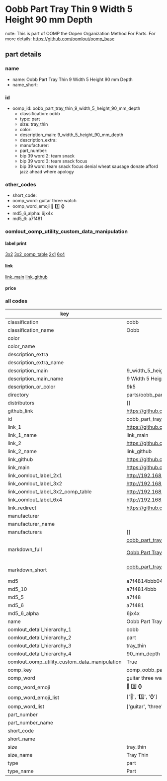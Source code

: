 # Oobb Part Tray Thin 9 Width 5 Height 90 mm Depth  

note: This is part of OOMP the Oopen Organization Method For Parts. For more details: https://github.com/oomlout/oomp_base

##  part details
  







### name
* name: Oobb Part Tray Thin 9 Width 5 Height 90 mm Depth
* name_short: 
### id
* oomp_id: oobb_part_tray_thin_9_width_5_height_90_mm_depth
  * classification: oobb
  * type: part
  * size: tray_thin
  * color: 
  * description_main: 9_width_5_height_90_mm_depth
  * description_extra: 
  * manufacturer: 
  * part_number: 
  * bip 39 word 2: team snack
  * bip 39 word 3: team snack focus
  * bip 39 word: team snack focus denial wheat sausage donate afford jazz ahead where apology

### other_codes
* short_code: 
* oomp_word: guitar three watch
* oomp_word_emoji :guitar: :three: :watch:
* md5_6_alpha: 6jx4x
* md5_6: a7f481






### oomlout_oomp_utility_custom_data_manipulation
#### label print
[3x2](http://192.168.1.245:1112/?label=oomp%206jx4x)
[3x2_oomp_table](http://192.168.1.108:1112/?label=oomp%206jx4x)
[2x1](http://192.168.1.242:1112/?label=oomp%206jx4x)
[6x4](http://192.168.1.55:1112/?label=oomp%206jx4x)    

#### link

[link_main](https://github.com/oomlout/oomlout_oomp_version_1_messy/tree/main/parts/oobb_part_tray_thin_9_width_5_height_90_mm_depth) [link_github](https://github.com/oomlout/oomlout_oomp_version_1_messy/tree/main/parts/oobb_part_tray_thin_9_width_5_height_90_mm_depth)                             

#### price







### all codes 
| key | value |  
| --- | --- |  
| classification | oobb |  
| classification_name | Oobb |  
| color |  |  
| color_name |  |  
| description_extra |  |  
| description_extra_name |  |  
| description_main | 9_width_5_height_90_mm_depth |  
| description_main_name | 9 Width 5 Height 90 mm Depth |  
| description_or_color | 9k5 |  
| directory | parts/oobb_part_tray_thin_9_width_5_height_90_mm_depth |  
| distributors | [] |  
| github_link | https://github.com/oomlout/oomlout_oomp_part_src/tree/main/parts/oobb_part_tray_thin_9_width_5_height_90_mm_depth |  
| id | oobb_part_tray_thin_9_width_5_height_90_mm_depth |  
| link_1 | https://github.com/oomlout/oomlout_oomp_version_1_messy/tree/main/parts/oobb_part_tray_thin_9_width_5_height_90_mm_depth |  
| link_1_name | link_main |  
| link_2 | https://github.com/oomlout/oomlout_oomp_version_1_messy/tree/main/parts/oobb_part_tray_thin_9_width_5_height_90_mm_depth |  
| link_2_name | link_github |  
| link_github | https://github.com/oomlout/oomlout_oomp_version_1_messy/tree/main/parts/oobb_part_tray_thin_9_width_5_height_90_mm_depth |  
| link_main | https://github.com/oomlout/oomlout_oomp_version_1_messy/tree/main/parts/oobb_part_tray_thin_9_width_5_height_90_mm_depth |  
| link_oomlout_label_2x1 | http://192.168.1.242:1112/?label=oomp%206jx4x |  
| link_oomlout_label_3x2 | http://192.168.1.245:1112/?label=oomp%206jx4x |  
| link_oomlout_label_3x2_oomp_table | http://192.168.1.108:1112/?label=oomp%206jx4x |  
| link_oomlout_label_6x4 | http://192.168.1.55:1112/?label=oomp%206jx4x |  
| link_redirect | https://github.com/oomlout/oomlout_oomp_version_1_messy/tree/main/parts/oobb_part_tray_thin_9_width_5_height_90_mm_depth |  
| manufacturer |  |  
| manufacturer_name |  |  
| manufacturers | [] |  
| markdown_full | [oobb_part_tray_thin_9_width_5_height_90_mm_depth](none)<br>[](none)<br>[Oobb Part Tray Thin 9 Width 5 Height 90 Mm Depth](none)<br><br> |  
| markdown_short | [oobb_part_tray_thin_9_width_5_height_90_mm_depth](none)<br><br> |  
| md5 | a7f4814bbb046822fefcf3a6b47346f5 |  
| md5_10 | a7f4814bbb |  
| md5_5 | a7f48 |  
| md5_6 | a7f481 |  
| md5_6_alpha | 6jx4x |  
| name | Oobb Part Tray Thin 9 Width 5 Height 90 mm Depth |  
| oomlout_detail_hierarchy_1 | oobb |  
| oomlout_detail_hierarchy_2 | part |  
| oomlout_detail_hierarchy_3 | tray_thin |  
| oomlout_detail_hierarchy_4 | 90_mm_depth |  
| oomlout_oomp_utility_custom_data_manipulation | True |  
| oomp_key | oomp_oobb_part_tray_thin_9_width_5_height_90_mm_depth |  
| oomp_word | guitar three watch |  
| oomp_word_emoji | :guitar: :three: :watch: |  
| oomp_word_emoji_list | [':guitar:', ':three:', ':watch:'] |  
| oomp_word_list | ['guitar', 'three', 'watch'] |  
| part_number |  |  
| part_number_name |  |  
| short_code |  |  
| short_name |  |  
| size | tray_thin |  
| size_name | Tray Thin |  
| type | part |  
| type_name | Part |  

